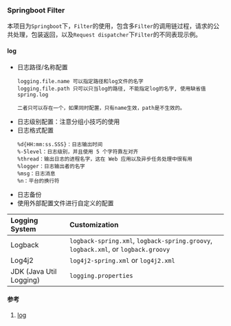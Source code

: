 ### Springboot Filter
本项目为`Springboot`下，`Filter`的使用，包含多`Filter`的调用链过程，请求的公共处理，包装返回，以及`Request dispatcher`下`Filter`的不同表现示例。

#### log
* 日志路径/名称配置
    ```
    logging.file.name 可以指定路径和log文件的名字
    logging.file.path 只可以只当log的路径, 不能指定log的名字, 使用缺省值spring.log
    
    二者只可以存在一个，如果同时配置，只有name生效，path是不生效的。
    ```
* 日志级别配置：注意分组小技巧的使用
* 日志格式配置
    ```
    %d{HH:mm:ss.SSS}：日志输出时间
    %-5level：日志级别，并且使用 5 个字符靠左对齐
    %thread：输出日志的进程名字，这在 Web 应用以及异步任务处理中很有用
    %logger：日志输出者的名字
    %msg：日志消息
    %n：平台的换行符
    ```
* 日志备份
* 使用外部配置文件进行自定义的配置

| Logging System          | Customization                                                |
| :---------------------- | :----------------------------------------------------------- |
| Logback                 | `logback-spring.xml`, `logback-spring.groovy`, `logback.xml`, or `logback.groovy` |
| Log4j2                  | `log4j2-spring.xml` or `log4j2.xml`                          |
| JDK (Java Util Logging) | `logging.properties`                                         |


#### 参考
1. [log](https://devdocs.io/spring_boot/spring-boot-features#boot-features-logging)